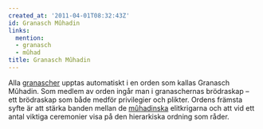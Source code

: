 ```yaml
---
created_at: '2011-04-01T08:32:43Z'
id: Granasch Mûhadin
links:
  mention:
  - granasch
  - mûhad
title: Granasch Mûhadin
---
```


Alla [granascher] upptas automatiskt i en orden som kallas Granasch Mûhadin. Som medlem av orden
ingår man i granaschernas brödraskap – ett brödraskap som både medför privilegier och plikter.
Ordens främsta syfte är att stärka banden mellan de [mûhadinska] elitkrigarna och att vid ett antal
viktiga ceremonier visa på den hierarkiska ordning som råder.

  [granascher]: granasch
  [mûhadinska]: mûhad
